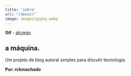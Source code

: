 ```yaml
---
title: 'sobre'
url: "/about/"
image: images/giphy.webp
---
```

 **Gif** - [alcrego](https://giphy.com/channel/alcrego)

## a máquina<span class="dot">.</span>

Um projeto de blog autoral simples para discutir tecnologia.

**Por: rckmachado**
